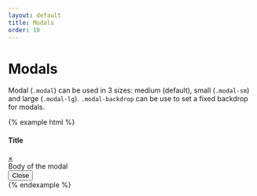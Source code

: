 ```yaml
---
layout: default
title: Modals
order: 10
---
```


# Modals

Modal (`.modal`) can be used in 3 sizes: medium (default), small (`.modal-sm`) and large (`.modal-lg`). `.modal-backdrop` can be use to set a fixed backdrop for modals.

{% example html %}
<div class="modal">
    <div class="modal-heading">
        <h4>Title</h4>
        <a href="#" class="modal-close">&times;</a>
    </div>
    <div class="modal-body">
        Body of the modal
    </div>
    <div class="modal-footer">
        <button class="btn">Close</button>
    </div>
</div>
{% endexample %}
